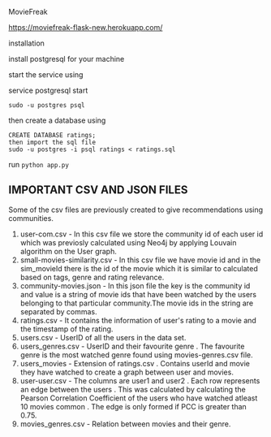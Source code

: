 MovieFreak

https://moviefreak-flask-new.herokuapp.com/


installation

install postgresql for your machine

start the service using

service postgresql start
    
    sudo -u postgres psql

then create a database  using
    
    CREATE DATABASE ratings;
    then import the sql file
    sudo -u postgres -i psql ratings < ratings.sql

run `python app.py`

## IMPORTANT CSV AND JSON FILES
Some of the csv files are previously created to give recommendations using communities.

  1. user-com.csv - In this csv file we store the community id  of each user id which was previosly calculated using Neo4j by applying Louvain algorithm on the User graph.
  2. small-movies-similarity.csv - In this csv file we have movie id and in the sim_movieId there is the id of the movie which it is similar to calculated based on tags, genre and rating relevance.
  3. community-movies.json - In this json file the key is the community id and value is a string of movie ids that have been watched by the users belonging to that particular community.The movie ids in the string are separated by commas.
  4. ratings.csv - It contains the information of user's rating to a movie and the timestamp of the rating.
  5. users.csv - UserID of all the users in the data set.
  6. users_genres.csv - UserID and their favourite genre . The favourite genre is the most watched genre found using movies-genres.csv file.
  7. users_movies - Extension of ratings.csv . Contains userId and movie they have watched to create a graph between user and movies.
  8. user-user.csv - The columns are user1 and user2 . Each row represents an edge between the users . This was calculated by calculating the Pearson Correlation Coefficient of the users who have watched atleast 10 movies common . The edge is only formed if PCC is greater than 0.75.
  9. movies_genres.csv - Relation between movies and their genre.
  
